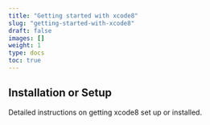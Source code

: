 ```yaml
---
title: "Getting started with xcode8"
slug: "getting-started-with-xcode8"
draft: false
images: []
weight: 1
type: docs
toc: true
---
```


## Installation or Setup
Detailed instructions on getting xcode8 set up or installed.


